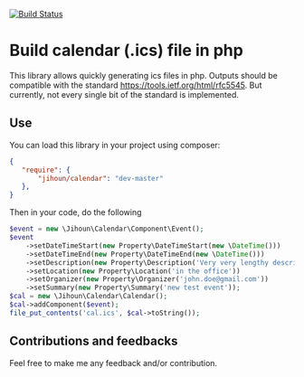 [![Build Status](https://travis-ci.org/jihoun/calendar.svg?branch=master)](https://travis-ci.org/jihoun/calendar)
# Build calendar (.ics) file in php
This library allows quickly generating ics files in php.
Outputs should be compatible with the standard https://tools.ietf.org/html/rfc5545.
But currently, not every single bit of the standard is implemented.
## Use
You can load this library in your project using composer:
```json
{
   "require": {
       "jihoun/calendar": "dev-master"
   },
}
```
Then in your code, do the following
```php
$event = new \Jihoun\Calendar\Component\Event();
$event
    ->setDateTimeStart(new Property\DateTimeStart(new \DateTime()))
    ->setDateTimeEnd(new Property\DateTimeEnd(new \DateTime()))
    ->setDescription(new Property\Description('Very very lengthy description'))
    ->setLocation(new Property\Location('in the office'))
    ->setOrganizer(new Property\Organizer('john.doe@gmail.com'))
    ->setSummary(new Property\Summary('new test event'));
$cal = new \Jihoun\Calendar\Calendar();
$cal->addComponent($event);
file_put_contents('cal.ics', $cal->toString());
```
## Contributions and feedbacks
Feel free to make me any feedback and/or contribution.
